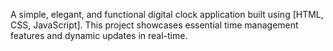 A simple, elegant, and functional digital clock application built using [HTML, CSS, JavaScript]. This project showcases essential time management features and dynamic updates in real-time.
